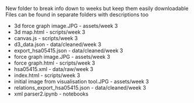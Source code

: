New folder to break info down to weeks but keep them easily downloadable
Files can be found in separate folders with descriptions too

- 3d force graph image.JPG - assets/week 3
- 3d map.html - scripts/week 3
- canvas.js - scripts/week 3
- d3_data.json - data/cleaned/week 3
- export_hsa05415.json - data/cleaned/week 3
- force graph image.JPG - assets/week 3
- force graph.html - scripts/week 3
- hsa05415.xml - data/raw/week 3
- index.html - scripts/week 3
- initial image from visualisation tool.JPG - assets/week 3
- relations_export_hsa05415.json - data/cleaned/week 3
- xml parser2.ipynb - notebooks

